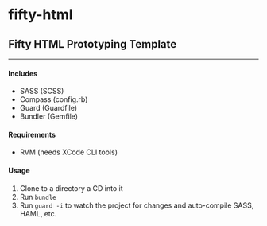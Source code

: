 fifty-html
===============

## Fifty HTML Prototyping Template
-----------------------------------

#### Includes
* SASS (SCSS)
* Compass (config.rb)
* Guard (Guardfile)
* Bundler (Gemfile)


#### Requirements
* RVM (needs XCode CLI tools)

#### Usage
1. Clone to a directory a CD into it
2. Run `bundle`
3. Run `guard -i` to watch the project for changes and auto-compile SASS, HAML, etc. 